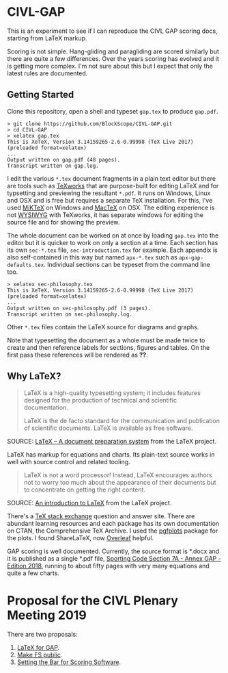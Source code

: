 # CIVL-GAP

This is an experiment to see if I can reproduce the CIVL GAP scoring docs,
starting from LaTeX markup.

Scoring is not simple. Hang-gliding and paragliding are scored similarly but
there are quite a few differences. Over the years scoring has evolved and it is
getting more complex. I'm not sure about this but I expect that only the latest
rules are documented.

## Getting Started

Clone this repository, open a shell and typeset `gap.tex` to produce `gap.pdf`.

```
> git clone https://github.com/BlockScope/CIVL-GAP.git
> cd CIVL-GAP
> xelatex gap.tex
This is XeTeX, Version 3.14159265-2.6-0.99998 (TeX Live 2017) (preloaded format=xelatex)
...
Output written on gap.pdf (48 pages).
Transcript written on gap.log.
```

I edit the various `*.tex` document fragments in a plain text editor but there
are tools such as [TeXworks](https://en.wikipedia.org/wiki/TeXworks) that are
purpose-built for editing LaTeX and for typsetting and previewing the resultant
`*.pdf`. It runs on Windows, Linux and OSX and is free but requires a separate
TeX installation. For this, I've used
[MiKTeX](https://en.wikipedia.org/wiki/MiKTeX) on Windows and
[MacTeX](https://en.wikipedia.org/wiki/MacTeX) on OSX. The editing experience
is not [WYSIWYG](https://en.wikipedia.org/wiki/WYSIWYG) with TeXworks, it has
separate windows for editing the source file and for showing the preview.

The whole document can be worked on at once by loading `gap.tex` into the
editor but it is quicker to work on only a section at a time. Each section has
its own `sec-*.tex` file, `sec-introduction.tex` for example. Each appendix is
also self-contained in this way but named `apx-*.tex` such as
`apx-gap-defaults.tex`. Individual sections can be typeset from the command
line too.

```
> xelatex sec-philosophy.tex
This is XeTeX, Version 3.14159265-2.6-0.99998 (TeX Live 2017) (preloaded format=xelatex)
...
Output written on sec-philosophy.pdf (3 pages).
Transcript written on sec-philosophy.log.
```

Other `*.tex` files contain the LaTeX source for diagrams and graphs.

Note that typesetting the document as a whole must be made twice to create and
then reference labels for sections, figures and tables. On the first pass these
references will be rendered as **??**.

## Why LaTeX?

> LaTeX is a high-quality typesetting system; it includes features designed
> for the production of technical and scientific documentation. 
>
> LaTeX is the de facto standard for the communication and publication of
> scientific documents. LaTeX is available as free software.

SOURCE: [LaTeX – A document preparation system](https://www.latex-project.org/)
from the LaTeX project.

LaTeX has markup for equations and charts. Its plain-text source works in well
with source control and related tooling.

> LaTeX is not a word processor! Instead, LaTeX encourages authors not to worry
> too much about the appearance of their documents but to concentrate on
> getting the right content.

SOURCE: [An introduction to LaTeX](https://www.latex-project.org/about/) from
the LaTeX project.

There's a [TeX stack exchange](https://tex.stackexchange.com/) question and
answer site. There are abundant learning resources and each package has its own
documentation on CTAN, the Comprehensive TeX Archive. I used the
[pgfplots](https://ctan.org/pkg/pgfplots?lang=en) package for the plots.
I found ShareLaTeX, now [Overleaf](https://www.overleaf.com/learn) helpful.

GAP scoring is well documented.  Currently, the source format is *.docx and it
is published as a single *.pdf file,
[Sporting Code Section 7A - Annex GAP - Edition 2018](https://www.fai.org/sites/default/files/civl/documents/sporting_code_s7a-xc-civl_gap_2018.pdf),
running to about fifty pages with very many equations and quite a few charts.

# Proposal for the CIVL Plenary Meeting 2019

There are two proposals:

1. [LaTeX for GAP](/plenary-proposals/latex-gap.md).
2. [Make FS public](/plenary-proposals/open-source-fs.md).
2. [Setting the Bar for Scoring
   Software](/plenary-proposals/scoring-software.md).
